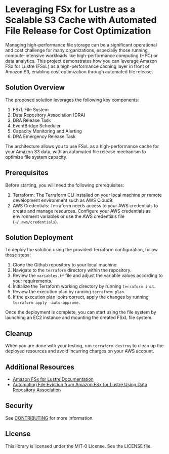 
# Leveraging FSx for Lustre as a Scalable S3 Cache with Automated File Release for Cost Optimization

Managing high-performance file storage can be a significant operational and cost challenge for many organizations, especially those running compute-intensive workloads like high-performance computing (HPC) or data analytics. This project demonstrates how you can leverage Amazon FSx for Lustre (FSxL) as a high-performance caching layer in front of Amazon S3, enabling cost optimization through automated file release.

## Solution Overview
The proposed solution leverages the following key components:
1. FSxL File System
2. Data Repository Association (DRA)
3. DRA Release Task
4. EventBridge Scheduler
5. Capacity Monitoring and Alerting
6. DRA Emergency Release Task

The architecture allows you to use FSxL as a high-performance cache for your Amazon S3 data, with an automated file release mechanism to optimize file system capacity.

## Prerequisites
Before starting, you will need the following prerequisites:
1. Terraform: The Terraform CLI installed on your local machine or remote development environment such as AWS Cloud9.
2. AWS Credentials: Terraform needs access to your AWS credentials to create and manage resources. Configure your AWS credentials as environment variables or use the AWS credentials file (`~/.aws/credentials`).

## Solution Deployment
To deploy the solution using the provided Terraform configuration, follow these steps:

1. Clone the Github repository to your local machine.
2. Navigate to the `terraform` directory within the repository.
3. Review the `variables.tf` file and adjust the variable values according to your requirements.
4. Initialize the Terraform working directory by running `terraform init`.
5. Review the execution plan by running `terraform plan`.
6. If the execution plan looks correct, apply the changes by running `terraform apply -auto-approve`.

Once the deployment is complete, you can start using the file system by launching an EC2 instance and mounting the created FSxL file system.

## Cleanup
When you are done with your testing, run `terraform destroy` to clean up the deployed resources and avoid incurring charges on your AWS account.

## Additional Resources
- [Amazon FSx for Lustre Documentation](https://aws.amazon.com/fsx/lustre/)
- [Automating File Eviction from Amazon FSx for Lustre Using Data Repository Association](https://aws.amazon.com/blogs/storage/automating-file-eviction-from-amazon-fsx-for-lustre-using-data-repository-association/)

## Security

See [CONTRIBUTING](CONTRIBUTING.md#security-issue-notifications) for more information.

## License

This library is licensed under the MIT-0 License. See the LICENSE file.

